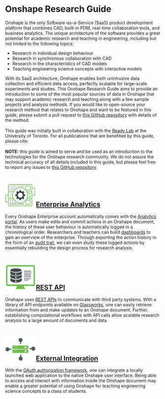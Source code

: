 # Onshape Research Guide
<section class="section">
    <div class="container">
        <div>
            Onshape is the only Software-as-a-Service (SaaS) product development platform that combines CAD, built-in PDM, real-time collaboration tools, and business analytics. The unique architecture of the software provides a great potential for academic research and teaching in engineering, including but not limited to the following topics: 
        </div>
        <ul>
            <li>Research in individual design behaviour </li>
            <li>Research in synchronous collaboration with CAD </li>
            <li>Research in the characteristics of CAD models </li>
            <li>Teaching engineering science concepts with interactive models </li>
        </ul>
        <div>
            With its SaaS architecture, Onshape enables both unintrusive data collection and efficient data access, perfectly scalable for large-scale experiments and studies. This Onshape Research Guide aims to provide an introduction to some of the most popular sources of data in Onshape that may support academic research and teaching along with a few sample projects and analysis methods. If you would like to open-source your research method that relates to Onshape and want to be featured in this guide, please submit a pull request to <a href="https://github.com/PTC-Education/Onshape-Research-Guide">this GitHub repository</a> with details of the method. <br><br>
        </div>
        <div>
            This guide was initially built in collaboration with the <a href='https://readylab.mie.utoronto.ca'>Ready Lab</a> at the University of Toronto. For all publications that are benefited by this guide, please cite: <br><br>
        </div>
        <div>
            <b>NOTE:</b> this guide is aimed to serve and be used as an introduction to the technologies for the Onshape research community. We do not assure the technical accuracy of all details included in this guide, but please feel free to report any issues to <a href="https://github.com/PTC-Education/Onshape-Research-Guide">this GitHub repository</a>. <br><br>
        </div>
    </div>
    <div class="container">
        <h2>
            <a href="https://github.com/PTC-Education/Onshape-Research-Guide/analytics"><img src="resources/Data Process.svg" width="100px" alt=""/>Enterprise Analytics</a>
        </h2>
        <div>
            Every Onshape Enterprise account automatically comes with the <a href="https://cad.onshape.com/help/Content/EnterpriseHelp/Content/reports.htm?tocpath=Enterprise%7CAccessing%20Analytics%7C_____0">Analytics portal</a>. As users make edits and commit actions in an Onshape document, the history of these user behaviour is automatically logged in a chronological order. Researchers and teachers can build <a href='https://cad.onshape.com/help/Content/my_analytics.htm?tocpath=Enterprise%7CAccessing%20Analytics%7C_____1'>dashboards</a> to gain an overview of the enterprise. Through exporting the action history in the form of an <a href="https://cad.onshape.com/help/Content/audit_reports.htm?tocpath=Enterprise%7CAccessing%20Analytics%7C_____2">audit trail</a>, we can even study these logged actions by essentially rebuilding the design process for research analysis.<br><br>
        </div>
    </div>
    <div class="container">
        <h2>
            <a href="https://github.com/PTC-Education/Onshape-Research-Guide/api"><img src="resources/Database Application.svg" width="100px" alt=""/>REST API</a>
        </h2>
        <div>
            Onshape uses <a href="https://onshape-public.github.io/docs/apioverview/">REST APIs</a> to communicate with third party systems. With a library of API endpoints available on <a href="https://cad.onshape.com/glassworks/explorer/#/">Glassworks</a>, one can easily retrieve information from and make updates to an Onshape document. Further, establishing computational workflows with API calls allow scalable research analysis to a large amount of documents and data.</a><br><br>
        </div>
    </div>
    <div class="container">
        <h2>
            <a href="https://github.com/PTC-Education/Onshape-Research-Guide/ui_integration"><img src="resources/Systems Integration.svg" width="100px" alt=""/>External Integration</a>
        </h2>
        <div>
            With the <a href='https://onshape-public.github.io/docs/oauth/'>OAuth authorization framework</a>, one can integrate a locally launched web application to the native Onshape user interface. Being able to access and interact with information inside the Onshape document may enable a greater potential of using Onshape for teaching engineering science concepts to a class of students. 
        </div>
    </div>
</section>
